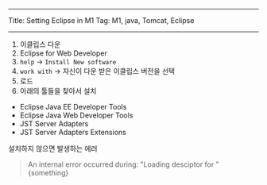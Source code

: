 - - - -
Title: Setting Eclipse in M1
Tag: M1, java, Tomcat, Eclipse
- - - -

1. 이클립스 다운
2. Eclipse for Web Developer 
3.  `help` -> `Install New software`
4. `work with` -> 자신이 다운 받은 이클립스 버전을 선택
5. 로드
6. 아래의 툴들을 찾아서 설치

* Eclipse Java EE Developer Tools 
* Eclipse Java Web Developer Tools
* JST Server Adapters
* JST Server Adapters Extensions


설치하지 않으면  발생하는 에러
> An internal error occurred during: "Loading desciptor for " {something}  
